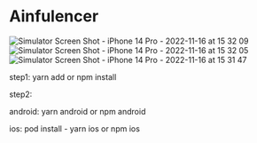 # Ainfulencer

![Simulator Screen Shot - iPhone 14 Pro - 2022-11-16 at 15 32 09](https://user-images.githubusercontent.com/74002994/202175972-ba074f74-67c4-4e28-840f-de70610426a3.png)
![Simulator Screen Shot - iPhone 14 Pro - 2022-11-16 at 15 32 05](https://user-images.githubusercontent.com/74002994/202176003-1dec537e-ca4d-4a4e-8d40-bbd7192d6092.png)
![Simulator Screen Shot - iPhone 14 Pro - 2022-11-16 at 15 31 47](https://user-images.githubusercontent.com/74002994/202176013-e9b7af40-e933-4eb8-9ed8-7ba25a095493.png)

step1: 
yarn add or npm install

step2: 

android: yarn android or npm android

ios:  pod install - yarn ios or npm ios

